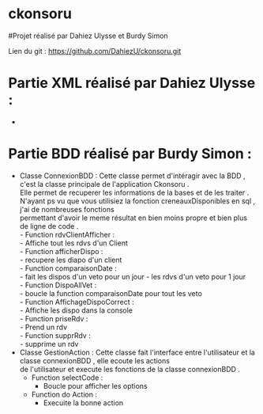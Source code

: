 # ckonsoru


#Projet réalisé par Dahiez Ulysse et Burdy Simon


Lien du git : https://github.com/DahiezU/ckonsoru.git

# Partie XML réalisé par Dahiez Ulysse :

  -


# Partie BDD réalisé par Burdy Simon : 

  - Classe ConnexionBDD :
    Cette  classe   permet d'intéragir avec la BDD , c'est  la classe principale de l'application Ckonsoru . <br>
    Elle permet de  recuperer les informations de la bases et de les traiter \. <br>
    N'ayant ps vu que vous utilisiez la fonction creneauxDisponibles en sql , j'ai de nombreuses fonctions <br> 
    permettant d'avoir le meme résultat en bien moins propre et bien plus de ligne de code \.<br> 
        -  Function rdvClientAfficher : <br> 
            -   Affiche  tout les rdvs d'un Client <br> 
        -   Function  afficherDispo : <br> 
            -   recupere les diapo d'un client  <br> 
        -  Function comparaisonDate : <br> 
            -   fait les dispos d'un veto pour un jour  - les rdvs d'un veto pour 1 jour <br> 
        - Function DispoAllVet : <br> 
            -  boucle la function comparaisonDate pour tout les veto  <br> 
        -  Function AffichageDispoCorrect : <br> 
            -  Affiche les dispo dans la console  <br> 
        -  Function priseRdv : <br> 
            -  Prend un rdv  <br> 
         - Function supprRdv : <br> 
           -  supprime un rdv  <br> 
  -  Classe GestionAction : 
    Cette classe fait l'interface entre l'utilisateur et la classe connexionBDD , elle ecoute les actions <br>
    de l'utilisateur et execute les fonctions de la classe connexionBDD \. <br>
      -  Function selectCode :
          -   Boucle pour afficher les options 
      -  Function do Action :
          -  Execuite la bonne action 
